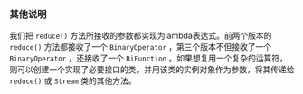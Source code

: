 ### 其他说明

我们把 `reduce()` 方法所接收的参数都实现为lambda表达式。前两个版本的 `reduce()` 方法都接收了一个 `BinaryOperator` ，第三个版本不但接收了一个 `BinaryOperator` ，还接收了一个 `BiFunction` 。如果想复用一个复杂的运算符，则可以创建一个实现了必要接口的类，并用该类的实例对象作为参数，将其传递给 `reduce()` 或 `Stream` 类的其他方法。

